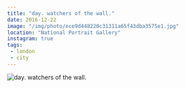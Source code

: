 ```yaml
---
title: "day. watchers of the wall."
date: 2016-12-22
image: "/img/photo/ece9d448220c31311a65f43dba3575e1.jpg"
location: "National Portrait Gallery"
instagram: true
tags:
 - london
 - city
---
```


![day. watchers of the wall.](/img/photo/ece9d448220c31311a65f43dba3575e1.jpg)
